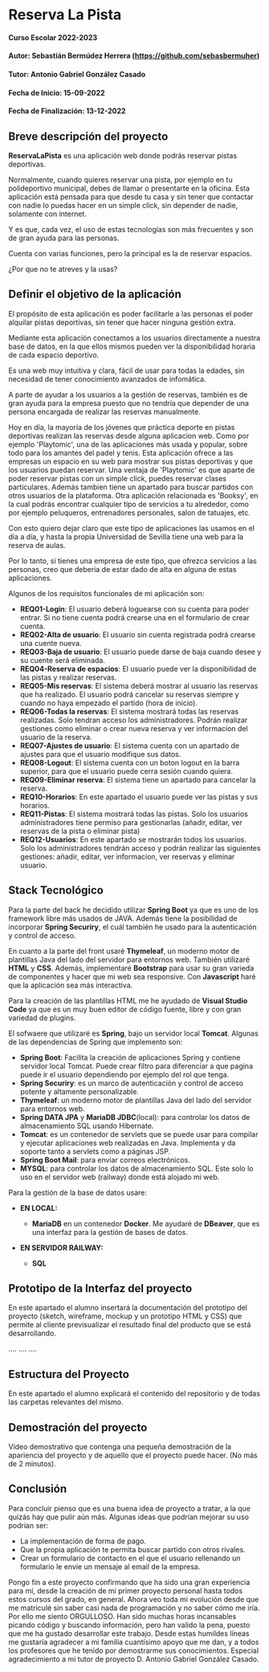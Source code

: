 # Reserva La Pista

#### Curso Escolar 2022-2023
#### Autor: Sebastián Bermúdez Herrera (https://github.com/sebasbermuher)
#### Tutor: Antonio Gabriel González Casado
#### Fecha de Inicio: 15-09-2022
#### Fecha de Finalización: 13-12-2022

## Breve descripción del proyecto

**ReservaLaPista** es una aplicación web donde podrás reservar pistas deportivas.

Normalmente, cuando quieres reservar una pista, por ejemplo en tu polideportivo municipal, debes de llamar o presentarte en la oficina. Esta aplicación está pensada para que desde tu casa y sin tener que contactar con nadie lo puedas hacer en un simple click, sin depender de nadie, solamente con internet.

Y es que, cada vez, el uso de estas tecnologías son más frecuentes y son de gran ayuda para las personas.

Cuenta con varias funciones, pero la principal es la de reservar espacios.

¿Por que no te atreves y la usas?

## Definir el objetivo de la aplicación
El propósito de esta aplicación es poder facilitarle a las personas el poder alquilar pistas deportivas, sin tener que hacer ninguna gestión extra. 

Mediante esta aplicación conectamos a los usuarios directamente a nuestra base de datos, en la que ellos mismos pueden ver la disponibilidad horaria de cada espacio deportivo.

Es una web muy intuitiva y clara, fácil de usar para todas la edades, sin necesidad de tener conocimiento avanzados de infomática.

A parte de ayudar a los usuarios a la gestión de reservas, también es de gran ayuda para la empresa puesto que no tendría que depender de una persona encargada de realizar las reservas manualmente.

Hoy en día, la mayoría de los jóvenes que práctica deporte en pistas deportivas realizan las reservas desde alguna aplicacion web. Como por ejemplo 'Playtomic', una de las aplicaciones más usada y popular, sobre todo para los amantes del padel y tenis.
Esta aplicación ofrece a las empresas un espacio en su web para mostrar sus pistas deportivas y que los usuarios puedan reservar.
Una ventaja de 'Playtomic' es que aparte de poder reservar pistas con un simple click, puedes reservar clases particulares.
Además tambien tiene un apartado para buscar partidos con otros usuarios de la plataforma.
Otra aplicación relacionada es 'Booksy', en la cual podrás encontrar cualquier tipo de servicios a tu alrededor, como por ejemplo peluqueros, entrenadores personales, salon de tatuajes, etc.

Con esto quiero dejar claro que este tipo de aplicaciones las usamos en el día a día, y hasta la propia Universidad de Sevilla tiene una web para la reserva de aulas.

Por lo tanto, si tienes una empresa de este tipo, que ofrezca servicios a las personas, creo que deberia de estar dado de alta en alguna de estas aplicaciones.


Algunos de los requisitos funcionales de mi aplicación son:

- **REQ01-Login**: El usuario deberá loguearse con su cuenta para poder entrar. Si no tiene cuenta podrá crearse una en el formulario de crear cuenta.
- **REQ02-Alta de usuario**: El usuario sin cuenta registrada podrá crearse una cuente nueva.
- **REQ03-Baja de usuario**: El usuario puede darse de baja cuando desee y su cuente será eliminada.
- **REQ04-Reserva de espacios**: El usuario puede ver la disponibilidad de las pistas y realizar reservas.
- **REQ05-Mis reservas**: El sistema deberá mostrar al usuario las reservas que ha realizado. El usuario podrá cancelar su reservas siempre y cuando no haya empezado el partido (hora de inicio).
- **REQ06-Todas la reservas**: El sistema mostrará todas las reservas realizadas. Solo tendran acceso los administradores. Podrán realizar gestiones como eliminar o crear nueva reserva y ver informacion del usuario de la reserva.
- **REQ07-Ajustes de usuario**: El sistema cuenta con un apartado de ajustes para que el usuario modifique sus datos.
- **REQ08-Logout**: El sistema cuenta con un boton logout en la barra superior, para que el usuario puede cerra sesión cuando quiera.
- **REQ09-Eliminar reserva**: El sistema tiene un apartado para cancelar la reserva.
- **REQ10-Horarios**: En este apartado el usuario puede ver las pistas y sus horarios.
- **REQ11-Pistas**: El sistema mostrará todas las pistas. Solo los usuarios administradores tiene permiso para gestionarlas (añadir, editar, ver reservas de la pista o eliminar pista)
- **REQ12-Usuarios**: En este apartado se mostrarán todos los usuarios. Solo los administradores tendrán acceso y podrán realizar las siguientes gestiones: añadir, editar, ver informacion, ver reservas y eliminar usuario.

## Stack Tecnológico
Para la parte del back he decidido utilizar **Spring Boot** ya que es uno de los framework libre más usados de JAVA. Además tiene la posibilidad de incorporar **Spring Securiry**, el cuál también he usado para la autenticación y control de acceso.

En cuanto a la parte del front usaré **Thymeleaf**, un moderno motor de plantillas Java del lado del servidor para entornos web. También utilizaré **HTML** y **CSS**. Además, implementaré **Bootstrap** para usar su gran varieda de componentes y hacer que mi web sea responsive.
Con **Javascript** haré que la aplicación sea más interactiva.

Para la creación de las plantillas HTML me he ayudado de **Visual Studio Code** ya que es un muy buen editor de código fuente, libre y con gran variedad de plugins.

El sofwaere que utilizaré es **Spring**, bajo un servidor local **Tomcat**. 
Algunas de las dependencias de Spring que implemento son:
- **Spring Boot**: Facilita la creación de aplicaciones Spring y contiene servidor local Tomcat. Puede crear filtro para diferenciar a que pagina puede ir el usuario dependiendo por ejemplo del rol que tenga.
- **Spring Securiry**: es un marco de autenticación y control de acceso potente y altamente personalizable.
- **Thymeleaf**: un moderno motor de plantillas Java del lado del servidor para entornos web.
- **Spring DATA JPA** y **MariaDB JDBC**(local): para controlar los datos de almacenamiento SQL usando Hibernate.
- **Tomcat**: es un contenedor de servlets que se puede usar para compilar y ejecutar aplicaciones web realizadas en Java. Implementa y da soporte tanto a servlets como a páginas JSP.
- **Spring Boot Mail**: para enviar correos electrónicos.
- **MYSQL**: para controlar los datos de almacenamiento SQL. Este solo lo uso en el servidor web (railway) donde está alojado mi web.


Para la gestión de la base de datos usare:
- **EN LOCAL:**
    - **MariaDB** en un contenedor **Docker**. Me ayudaré de **DBeaver**, que es una interfaz para la gestión de bases de datos.

- **EN SERVIDOR RAILWAY:** 
    - **SQL**

## Prototipo de la Interfaz del proyecto

En este apartado el alumno insertará la documentación del prototipo del proyecto (sketch, wireframe, mockup y un prototipo HTML y CSS)  que permite al cliente previsualizar el resultado final del producto que se está desarrollando.

....
....
....

## Estructura del Proyecto

En este apartado el alumno explicará el contenido del repositorio y de todas las carpetas relevantes del mismo.

## Demostración del proyecto

Vídeo demostrativo que contenga una pequeña demostración de la apariencia del proyecto y de aquello que el proyecto puede hacer. (No más de 2 minutos).


## Conclusión
Para concluir pienso que es una buena idea de proyecto a tratar, a la que quizás hay que pulir aún más.
Algunas ideas que podrían mejorar su uso podrían ser:
-	La implementación de forma de pago.
-	Que la propia aplicación te permita buscar partido con otros rivales.
-	Crear un formulario de contacto en el que el usuario rellenando un formulario le envíe un mensaje al email de la empresa.

Pongo fin a este proyecto confirmando que ha sido una gran experiencia para mí, desde la creación de mi primer proyecto personal hasta todos estos cursos del grado, en general. 
Ahora veo toda mi evolución desde que me matriculé sin saber casi nada de programación y no saber cómo me iría.
Por ello me siento ORGULLOSO.
Han sido muchas horas incansables picando código y buscando información, pero han valido la pena, puesto que me ha gustado desarrollar este trabajo.
Desde estas humildes líneas me gustaría agradecer a mi familia cuantísimo apoyo que me dan, y a todos los profesores que he tenido por demostrarme sus conocimientos.
Especial agradecimiento a mi tutor de proyecto D. Antonio Gabriel González Casado.
